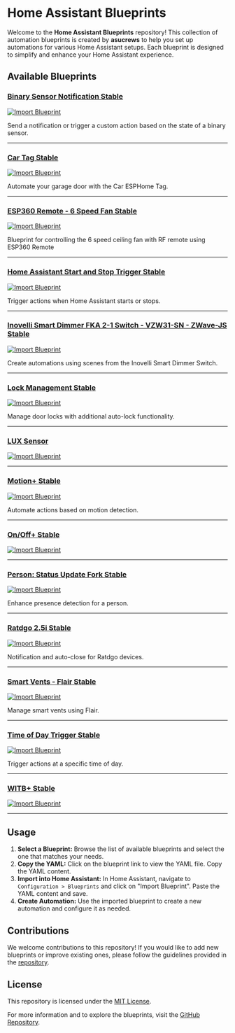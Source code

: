 # Home Assistant Blueprints

Welcome to the **Home Assistant Blueprints** repository! This collection of automation blueprints is created by **asucrews** to help you set up automations for various Home Assistant setups. Each blueprint is designed to simplify and enhance your Home Assistant experience.

## Available Blueprints

### [Binary Sensor Notification Stable](https://github.com/asucrews/ha-blueprints/blob/main/automations/binary_sensor_notifications_plus/binary_sensor_notifications_plus.yaml)
[![Import Blueprint](https://my.home-assistant.io/badges/blueprint_import.svg)](https://my.home-assistant.io/redirect/blueprint_import/?blueprint_url=https://github.com/asucrews/ha-blueprints/blob/main/automations/binary_sensor_notifications_plus/binary_sensor_notifications_plus.yaml)

Send a notification or trigger a custom action based on the state of a binary sensor.

---

### [Car Tag Stable](https://github.com/asucrews/ha-blueprints/blob/main/automations/car_tag/car_tag.yaml)
[![Import Blueprint](https://my.home-assistant.io/badges/blueprint_import.svg)](https://my.home-assistant.io/redirect/blueprint_import/?blueprint_url=https://github.com/asucrews/ha-blueprints/blob/main/automations/car_tag/car_tag.yaml)

Automate your garage door with the Car ESPHome Tag.

---

### [ESP360 Remote - 6 Speed Fan Stable](https://github.com/asucrews/ha-blueprints/blob/main/automations/esp360_remote/6_speed_fan.yaml)
[![Import Blueprint](https://my.home-assistant.io/badges/blueprint_import.svg)](https://my.home-assistant.io/redirect/blueprint_import/?blueprint_url=https://github.com/asucrews/ha-blueprints/blob/main/automations/esp360_remote/6_speed_fan.yaml)

Blueprint for controlling the 6 speed ceiling fan with RF remote using ESP360 Remote

---

### [Home Assistant Start and Stop Trigger Stable](https://github.com/asucrews/ha-blueprints/blob/main/automations/ha_restart/ha_restart.yaml)
[![Import Blueprint](https://my.home-assistant.io/badges/blueprint_import.svg)](https://my.home-assistant.io/redirect/blueprint_import/?blueprint_url=https://github.com/asucrews/ha-blueprints/blob/main/automations/ha_restart/ha_restart.yaml)

Trigger actions when Home Assistant starts or stops.

---

### [Inovelli Smart Dimmer FKA 2-1 Switch - VZW31-SN - ZWave-JS Stable](https://github.com/asucrews/ha-blueprints/blob/main/automations/inovelli/red/smart_dimmer/smart_dimmer.yaml)
[![Import Blueprint](https://my.home-assistant.io/badges/blueprint_import.svg)](https://my.home-assistant.io/redirect/blueprint_import/?blueprint_url=https://github.com/asucrews/ha-blueprints/blob/main/automations/inovelli/red/smart_dimmer/smart_dimmer.yaml)

Create automations using scenes from the Inovelli Smart Dimmer Switch.

---

### [Lock Management Stable](https://github.com/asucrews/ha-blueprints/blob/main/automations/lock_management/lock_management.yaml)
[![Import Blueprint](https://my.home-assistant.io/badges/blueprint_import.svg)](https://my.home-assistant.io/redirect/blueprint_import/?blueprint_url=https://github.com/asucrews/ha-blueprints/blob/main/automations/lock_management/lock_management.yaml)

Manage door locks with additional auto-lock functionality.

---

### [LUX Sensor](https://github.com/asucrews/ha-blueprints/blob/main/automations/lux_sensor/lux_sensor.yaml)
[![Import Blueprint](https://my.home-assistant.io/badges/blueprint_import.svg)](https://my.home-assistant.io/redirect/blueprint_import/?blueprint_url=https://github.com/asucrews/ha-blueprints/blob/main/automations/lux_sensor/lux_sensor.yaml)

---

### [Motion+ Stable](https://github.com/asucrews/ha-blueprints/blob/main/automations/motion_plus/motion_plus.yaml)
[![Import Blueprint](https://my.home-assistant.io/badges/blueprint_import.svg)](https://my.home-assistant.io/redirect/blueprint_import/?blueprint_url=https://github.com/asucrews/ha-blueprints/blob/main/automations/motion_plus/motion_plus.yaml)

Automate actions based on motion detection.

---

### [On/Off+ Stable](https://github.com/asucrews/ha-blueprints/blob/main/automations/on_off_plus/on_off_plus.yaml)
[![Import Blueprint](https://my.home-assistant.io/badges/blueprint_import.svg)](https://my.home-assistant.io/redirect/blueprint_import/?blueprint_url=https://github.com/asucrews/ha-blueprints/blob/main/automations/on_off_plus/on_off_plus.yaml)

---

### [Person: Status Update Fork Stable](https://github.com/asucrews/ha-blueprints/blob/main/automations/person_status_update/person_status_update.yaml)
[![Import Blueprint](https://my.home-assistant.io/badges/blueprint_import.svg)](https://my.home-assistant.io/redirect/blueprint_import/?blueprint_url=https://github.com/asucrews/ha-blueprints/blob/main/automations/person_status_update/person_status_update.yaml)

Enhance presence detection for a person.

---

### [Ratdgo 2.5i Stable](https://github.com/asucrews/ha-blueprints/blob/main/automations/ratgdo_2.5i/ratdgo_2.5i.yaml)
[![Import Blueprint](https://my.home-assistant.io/badges/blueprint_import.svg)](https://my.home-assistant.io/redirect/blueprint_import/?blueprint_url=https://github.com/asucrews/ha-blueprints/blob/main/automations/ratgdo_2.5i/ratdgo_2.5i.yaml)

Notification and auto-close for Ratdgo devices.

---

### [Smart Vents - Flair Stable](https://github.com/asucrews/ha-blueprints/blob/main/automations/smart_vents/flair.yaml)
[![Import Blueprint](https://my.home-assistant.io/badges/blueprint_import.svg)](https://my.home-assistant.io/redirect/blueprint_import/?blueprint_url=https://github.com/asucrews/ha-blueprints/blob/main/automations/smart_vents/flair.yaml)

Manage smart vents using Flair.

---

### [Time of Day Trigger Stable](https://github.com/asucrews/ha-blueprints/blob/main/automations/time_of_day/time_of_day.yaml)
[![Import Blueprint](https://my.home-assistant.io/badges/blueprint_import.svg)](https://my.home-assistant.io/redirect/blueprint_import/?blueprint_url=https://github.com/asucrews/ha-blueprints/blob/main/automations/time_of_day/time_of_day.yaml)

Trigger actions at a specific time of day.

---

### [WITB+ Stable](https://github.com/asucrews/ha-blueprints/tree/main/automations/witb_plus/witb_plus.yaml)
[![Import Blueprint](https://my.home-assistant.io/badges/blueprint_import.svg)](https://my.home-assistant.io/redirect/blueprint_import/?blueprint_url=https://github.com/asucrews/ha-blueprints/tree/main/automations/witb_plus/witb_plus.yaml)



---

## Usage

1. **Select a Blueprint:** Browse the list of available blueprints and select the one that matches your needs.
2. **Copy the YAML:** Click on the blueprint link to view the YAML file. Copy the YAML content.
3. **Import into Home Assistant:** In Home Assistant, navigate to `Configuration > Blueprints` and click on "Import Blueprint". Paste the YAML content and save.
4. **Create Automation:** Use the imported blueprint to create a new automation and configure it as needed.

## Contributions

We welcome contributions to this repository! If you would like to add new blueprints or improve existing ones, please follow the guidelines provided in the [repository](https://github.com/asucrews/ha-blueprints).

## License

This repository is licensed under the [MIT License](https://opensource.org/licenses/MIT).

For more information and to explore the blueprints, visit the [GitHub Repository](https://github.com/asucrews/ha-blueprints).

